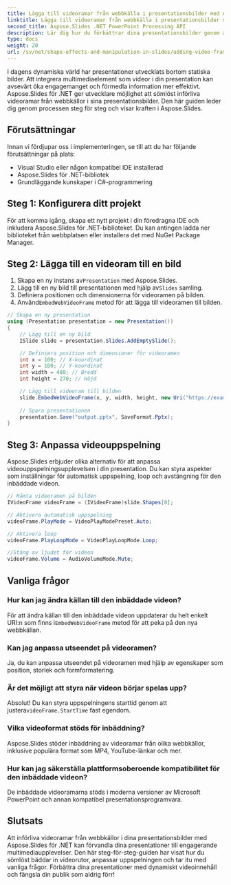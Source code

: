 ```yaml
---
title: Lägga till videoramar från webbkälla i presentationsbilder med Aspose.Slides
linktitle: Lägga till videoramar från webbkälla i presentationsbilder med Aspose.Slides
second_title: Aspose.Slides .NET PowerPoint Processing API
description: Lär dig hur du förbättrar dina presentationsbilder genom att lägga till videoramar från webbkällor med Aspose.Slides för .NET. Skapa engagerande multimediapresentationer med steg-för-steg-instruktioner och källkodsexempel.
type: docs
weight: 20
url: /sv/net/shape-effects-and-manipulation-in-slides/adding-video-frames-from-web-source/
---
```


I dagens dynamiska värld har presentationer utvecklats bortom statiska bilder. Att integrera multimediaelement som videor i din presentation kan avsevärt öka engagemanget och förmedla information mer effektivt. Aspose.Slides för .NET ger utvecklare möjlighet att sömlöst införliva videoramar från webbkällor i sina presentationsbilder. Den här guiden leder dig genom processen steg för steg och visar kraften i Aspose.Slides.

## Förutsättningar

Innan vi fördjupar oss i implementeringen, se till att du har följande förutsättningar på plats:

- Visual Studio eller någon kompatibel IDE installerad
- Aspose.Slides för .NET-bibliotek
- Grundläggande kunskaper i C#-programmering

## Steg 1: Konfigurera ditt projekt

För att komma igång, skapa ett nytt projekt i din föredragna IDE och inkludera Aspose.Slides för .NET-biblioteket. Du kan antingen ladda ner biblioteket från webbplatsen eller installera det med NuGet Package Manager.

## Steg 2: Lägga till en videoram till en bild

1.  Skapa en ny instans av`Presentation` med Aspose.Slides.
2.  Lägg till en ny bild till presentationen med hjälp av`Slides` samling.
3. Definiera positionen och dimensionerna för videoramen på bilden.
4.  Använd`EmbedWebVideoFrame` metod för att lägga till videoramen till bilden.

```csharp
// Skapa en ny presentation
using (Presentation presentation = new Presentation())
{
    // Lägg till en ny bild
    ISlide slide = presentation.Slides.AddEmptySlide();

    // Definiera position och dimensioner för videoramen
    int x = 100; // X-koordinat
    int y = 100; // Y-koordinat
    int width = 480; // Bredd
    int height = 270; // Höjd

    // Lägg till videoram till bilden
    slide.EmbedWebVideoFrame(x, y, width, height, new Uri("https://example.com/video.mp4"));
    
    // Spara presentationen
    presentation.Save("output.pptx", SaveFormat.Pptx);
}
```

## Steg 3: Anpassa videouppspelning

Aspose.Slides erbjuder olika alternativ för att anpassa videouppspelningsupplevelsen i din presentation. Du kan styra aspekter som inställningar för automatisk uppspelning, loop och avstängning för den inbäddade videon.

```csharp
// Hämta videoramen på bilden
IVideoFrame videoFrame = (IVideoFrame)slide.Shapes[0];

// Aktivera automatisk uppspelning
videoFrame.PlayMode = VideoPlayModePreset.Auto;

// Aktivera loop
videoFrame.PlayLoopMode = VideoPlayLoopMode.Loop;

//Stäng av ljudet för videon
videoFrame.Volume = AudioVolumeMode.Mute;
```

## Vanliga frågor

### Hur kan jag ändra källan till den inbäddade videon?

 För att ändra källan till den inbäddade videon uppdaterar du helt enkelt URI:n som finns i`EmbedWebVideoFrame` metod för att peka på den nya webbkällan.

### Kan jag anpassa utseendet på videoramen?

Ja, du kan anpassa utseendet på videoramen med hjälp av egenskaper som position, storlek och formformatering.

### Är det möjligt att styra när videon börjar spelas upp?

 Absolut! Du kan styra uppspelningens starttid genom att justera`videoFrame.StartTime` fast egendom.

### Vilka videoformat stöds för inbäddning?

Aspose.Slides stöder inbäddning av videoramar från olika webbkällor, inklusive populära format som MP4, YouTube-länkar och mer.

### Hur kan jag säkerställa plattformsoberoende kompatibilitet för den inbäddade videon?

De inbäddade videoramarna stöds i moderna versioner av Microsoft PowerPoint och annan kompatibel presentationsprogramvara.

## Slutsats

Att införliva videoramar från webbkällor i dina presentationsbilder med Aspose.Slides för .NET kan förvandla dina presentationer till engagerande multimediaupplevelser. Den här steg-för-steg-guiden har visat hur du sömlöst bäddar in videorutor, anpassar uppspelningen och tar itu med vanliga frågor. Förbättra dina presentationer med dynamiskt videoinnehåll och fängsla din publik som aldrig förr!